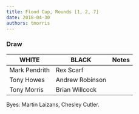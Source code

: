 ```yaml
---
title: Flood Cup, Rounds [1, 2, 7]
date: 2018-04-30
authors: tmorris
---
```


### Draw

| WHITE          | BLACK           | Notes       |
| -------------- | --------------- | ----------- |
| Mark Pendrith  | Rex Scarf       |             |
| Tony Howes     | Andrew Robinson |             |
| Tony Morris    | Brian Willcock  |             |

Byes: Martin Laizans, Chesley Cutler.
